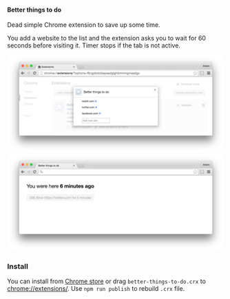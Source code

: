 #### Better things to do

Dead simple Chrome extension to save up some time.

You add a website to the list and the extension asks you to wait for 60 seconds before visiting it. Timer stops if the tab is not active.

<img src="screenshots/01-options.png" />

<br>

<img src="screenshots/02-blocked-request.png" />

### Install

You can install from [Chrome store](https://chrome.google.com/webstore/detail/better-things-to-do/begggblpkegcnammjagcmplfnpopocla/) or drag `better-things-to-do.crx` to [chrome://extensions/](chrome://extensions/). Use `npm run publish` to rebuild `.crx` file.
